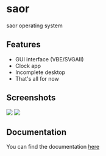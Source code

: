# saor
saor operating system

## Features
- GUI interface (VBE/SVGAII)
- Clock app
- Incomplete desktop
- That's all for now

## Screenshots

![](https://cloud-ndzr0y13l-hack-club-bot.vercel.app/0_4469beb9-652a-4eab-b16d-17dcc06e2b01_.png)
![](https://github.com/user-attachments/assets/7989d20b-549a-4deb-8416-1b471b57e399)

## Documentation

You can find the documentation [here](https://giovol.github.io/saor)
